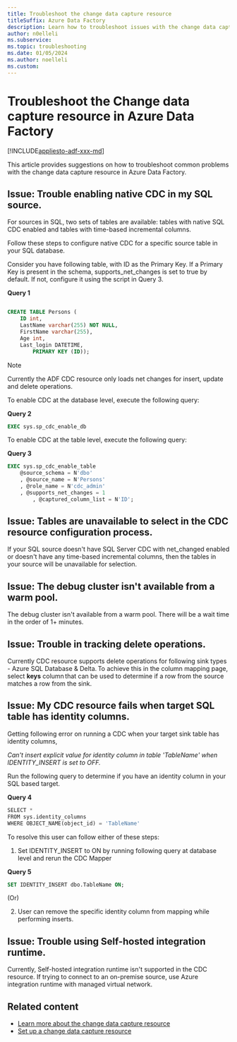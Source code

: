 ```yaml
---
title: Troubleshoot the change data capture resource
titleSuffix: Azure Data Factory
description: Learn how to troubleshoot issues with the change data capture resource in Azure Data Factory. 
author: n0elleli
ms.subservice:
ms.topic: troubleshooting
ms.date: 01/05/2024
ms.author: noelleli
ms.custom:
---
```


# Troubleshoot the Change data capture resource in Azure Data Factory
[!INCLUDE[appliesto-adf-xxx-md](includes/appliesto-adf-xxx-md.md)]

This article provides suggestions on how to troubleshoot common problems with the change data capture resource in Azure Data Factory.

## Issue: Trouble enabling native CDC in my SQL source. 

For sources in SQL, two sets of tables are available: tables with native SQL CDC enabled and tables with time-based incremental columns. 

Follow these steps to configure native CDC for a specific source table in your SQL database.

Consider you have following table, with ID as the Primary Key. If a Primary Key is present in the schema, supports_net_changes is set to true by default. If not, configure it using the script in Query 3.  

**Query 1**
```sql

CREATE TABLE Persons (
	ID int,
	LastName varchar(255) NOT NULL,
	FirstName varchar(255),
	Age int,
	Last_login DATETIME,
    	PRIMARY KEY (ID));

```

 > [!NOTE]
 > Currently the ADF CDC resource only loads net changes for insert, update and delete operations.

To enable CDC at the database level, execute the following query: 

**Query 2**

```sql
EXEC sys.sp_cdc_enable_db
```
To enable CDC at the table level, execute the following query: 

**Query 3**

```sql
EXEC sys.sp_cdc_enable_table  
	@source_schema = N'dbo'  
	, @source_name = N'Persons'  
	, @role_name = N'cdc_admin'  
	, @supports_net_changes = 1
        , @captured_column_list = N'ID';
```
    
## Issue: Tables are unavailable to select in the CDC resource configuration process. 
  
If your SQL source doesn't have SQL Server CDC with net_changed enabled or doesn't have any time-based incremental columns, then the tables in your source will be unavailable for selection. 

## Issue: The debug cluster isn't available from a warm pool.

The debug cluster isn't available from a warm pool. There will be a wait time in the order of 1+ minutes. 
 
## Issue: Trouble in tracking delete operations.

Currently CDC resource supports delete operations for following sink types - Azure SQL Database & Delta. To achieve this in the column mapping page, select **keys** column that can be used to determine if a row from the source matches a row from the sink. 

## Issue: My CDC resource fails when target SQL table has identity columns.

Getting following error on running a CDC when your target sink table has identity columns,

*_Can't insert explicit value for identity column in table 'TableName' when IDENTITY_INSERT is set to OFF._*
 
Run the following query to determine if you have an identity column in your SQL based target. 

**Query 4**

```sql
SELECT * 
FROM sys.identity_columns 
WHERE OBJECT_NAME(object_id) = 'TableName'
```

To resolve this user can follow either of these steps:


1.  Set IDENTITY_INSERT to ON by running following query at database level and rerun the CDC Mapper
    
**Query 5**

```sql
SET IDENTITY_INSERT dbo.TableName ON; 
```

(Or)

2.  User can remove the specific identity column from mapping while performing inserts.

## Issue: Trouble using Self-hosted integration runtime.

Currently, Self-hosted integration runtime isn't supported in the CDC resource. If trying to connect to an on-premise source, use Azure integration runtime with managed virtual network. 


## Related content
- [Learn more about the change data capture resource](concepts-change-data-capture-resource.md)
- [Set up a change data capture resource](how-to-change-data-capture-resource.md)
